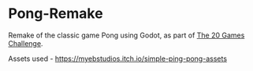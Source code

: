 # Pong-Remake
Remake of the classic game Pong using Godot, as part of [The 20 Games Challenge](https://20_games_challenge.gitlab.io/).


Assets used - https://myebstudios.itch.io/simple-ping-pong-assets
